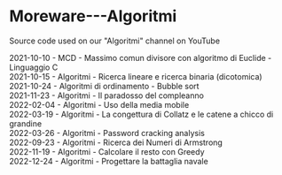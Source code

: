 # Moreware---Algoritmi
Source code used on our "Algoritmi" channel on YouTube

2021-10-10 - MCD - Massimo comun divisore con algoritmo di Euclide - Linguaggio C<br />
2021-10-15 - Algoritmi - Ricerca lineare e ricerca binaria (dicotomica)<br />
2021-10-24 - Algoritmi di ordinamento - Bubble sort<br />
2021-11-23 - Algoritmi - Il paradosso del compleanno <br />
2022-02-04 - Algoritmi - Uso della media mobile <br />
2022-03-19 - Algoritmi - La congettura di Collatz e le catene a chicco di grandine </br>
2022-03-26 - Algoritmi - Password cracking analysis</br>
2022-09-23 - Algoritmi - Ricerca dei Numeri di Armstrong<br />
2022-11-19 - Algoritmi - Calcolare il resto con Greedy<br />
2022-12-24 - Algoritmi - Progettare la battaglia navale<br />
